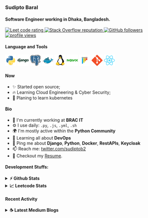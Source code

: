 ### Sudipto Baral

#### Software Engineer working in Dhaka, Bangladesh.

<p align="left">
  <a href="https://leetcode.com/sudiptob2/">
    <img src="https://cp-logo.vercel.app/leetcode/sudiptob2" alt="Leet code rating" />
  </a>
  <a href="https://stackoverflow.com/users/5921662/sudipto">
    <img alt="Stack Overflow reputation" src="https://img.shields.io/stackexchange/stackoverflow/r/5921662?color=orange&label=reputation&logo=stackoverflow">
  </a>
  <a href="https://github.com/sudiptob2?tab=followers">
    <img alt="GitHub followers" src="https://img.shields.io/github/followers/sudiptob2?color=green&logo=github">
  </a>
  <a href="https://github.com/sudiptob2/">
    <img src="https://komarev.com/ghpvc/?username=sudiptob2" alt="profile views" />
  </a>

</p>

#### Language and Tools

<img height="36" src="img/python-original.svg" alt="python"> <img height="36" src="img/django-plain-wordmark.svg" alt="Django"> <img height="36" src="img/postgresql-original.svg" alt="postgress"> <img height="36" src="img/docker-original.svg" alt="Docker"> <img height="36" src="img/linux-original.svg" alt="linux"> <img height="36" src="img/nginx-original.svg" alt="nginx"> <img height="36" src="img/pytest-original.svg" alt="pytest"> <img height="36" src="img/git-original.svg" alt="git"> <img height="36" src="img/react-original.svg" alt="react">

#### Now

- ✨ Started open source;
- :fire: Learning Cloud Engineering & Cyber Security;
- :calendar: Planing to learn kubernetes

#### Bio

- 🏢 I'm currently working at **BRAC IT**
- ⚙️ I use daily: `.py`, `.js`, `.yml`, `.sh`
- 🌍 I'm mostly active within the **Python Community**
- 🌱 Learning all about **DevOps**
- 💬 Ping me about **Django**, **Python**, **Docker**, **RestAPIs**, **Keycloak**
- 📫 Reach me: [twitter.com/sudiptob2](https://twitter.com/sudiptob2)
- 📝 Checkout my [Resume](files/resume.pdf).

#### Development Stuffs:

<details>	
  <summary><b>⚡ Github Stats</b></summary>

  <br />
  <img height="180em" src="https://github-readme-stats.vercel.app/api?username=sudiptob2&show_icons=true&hide_border=true&&count_private=true&include_all_commits=true" />
  <img height="180em" src="https://github-readme-stats.vercel.app/api/top-langs/?username=sudiptob2&show_icons=true&hide_border=true&layout=compact&langs_count=8"/>
</details>

<details>	
  <summary><b>&#128200; Leetcode Stats</b></summary>
  <br />
  <img height="180em" src="https://leetcard.jacoblin.cool/sudiptob2?border=1&radius=1&theme=wtf" />
</details>

#### Recent Activity

<details>	
  <summary><b> &#9749; Latest Medium Blogs</b></summary>

<a target="_blank" href="https://github-readme-medium-recent-article.vercel.app/medium/@sudiptob2/0"><img src="https://github-readme-medium-recent-article.vercel.app/medium/@sudiptob2/0" alt="Latest medium article">

<a target="_blank" href="https://github-readme-medium-recent-article.vercel.app/medium/@sudiptob2/1"><img src="https://github-readme-medium-recent-article.vercel.app/medium/@sudiptob2/1" alt="Latest medium article">

</details>
